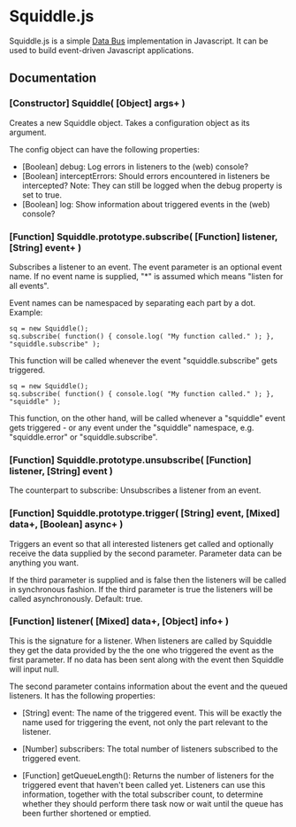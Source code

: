 # Squiddle.js #

Squiddle.js is a simple [Data Bus](http://c2.com/cgi/wiki?DataBusPattern "Data Bus Pattern in the c2 wiki") implementation in Javascript.
It can be used to build event-driven Javascript applications.

## Documentation ##

### [Constructor] Squiddle( [Object] args+ ) ###

Creates a new Squiddle object. Takes a configuration object as
its argument.

The config object can have the following properties:

 * [Boolean] debug: Log errors in listeners to the (web) console?
 * [Boolean] interceptErrors: Should errors encountered in listeners be intercepted? Note: They can still be logged when the debug property is set to true.
 * [Boolean] log: Show information about triggered events in the (web) console?


### [Function] Squiddle.prototype.subscribe( [Function] listener, [String] event+ ) ###

Subscribes a listener to an event. The event parameter is an optional event name. 
If no event name is supplied, "*" is assumed which means "listen for all events".

Event names can be namespaced by separating each part by a dot. Example:

    sq = new Squiddle();
    sq.subscribe( function() { console.log( "My function called." ); }, "squiddle.subscribe" );

This function will be called whenever the event "squiddle.subscribe" gets triggered.

    sq = new Squiddle();
    sq.subscribe( function() { console.log( "My function called." ); }, "squiddle" );

This function, on the other hand, will be called whenever a "squiddle" event gets triggered - or any event under
the "squiddle" namespace, e.g. "squiddle.error" or "squiddle.subscribe".


### [Function] Squiddle.prototype.unsubscribe( [Function] listener, [String] event ) ###

The counterpart to subscribe: Unsubscribes a listener from an event.


### [Function] Squiddle.prototype.trigger( [String] event, [Mixed] data+, [Boolean] async+ ) ###

Triggers an event so that all interested listeners get called and optionally receive 
the data supplied by the second parameter. Parameter data can be anything you want.

If the third parameter is supplied and is false then the listeners will be called in
synchronous fashion. If the third parameter is true the listeners will be 
called asynchronously. Default: true.


### [Function] listener( [Mixed] data+, [Object] info+ ) ###

This is the signature for a listener. When listeners are called by Squiddle
they get the data provided by the the one who triggered the event as the first
parameter. If no data has been sent along with the event then Squiddle will input null.

The second parameter contains information about the event and the queued listeners.
It has the following properties:

 * [String] event: The name of the triggered event. This will be exactly the name
   used for triggering the event, not only the part relevant to the listener.

 * [Number] subscribers: The total number of listeners subscribed to the triggered event.

 * [Function] getQueueLength(): Returns the number of listeners for the triggered event
   that haven't been called yet. Listeners can use this information, together with the
   total subscriber count, to determine whether they should perform there task now or
   wait until the queue has been further shortened or emptied.